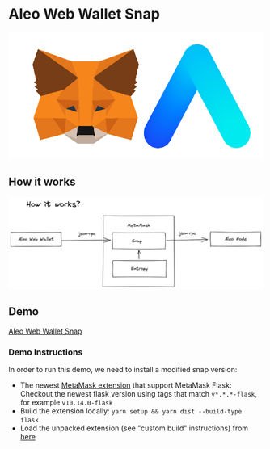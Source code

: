 # Aleo Web Wallet Snap

![Project logo](logo.png)

## How it works

![Snap diagram](snap-diagram.png)

## Demo

[Aleo Web Wallet Snap](https://aleo-snap.netlify.app/)

### Demo Instructions

In order to run this demo, we need to install a modified snap version:

- The newest [MetaMask extension](https://github.com/MetaMask/metamask-extension) that support MetaMask Flask: Checkout the newest flask version using tags that match `v*.*.*-flask`, for example `v10.14.0-flask`
- Build the extension locally: `yarn setup && yarn dist --build-type flask`
- Load the unpacked extension (see "custom build" instructions) from [here](https://github.com/MetaMask/metamask-extension/tree/eth-denver-2022#other-docs)
